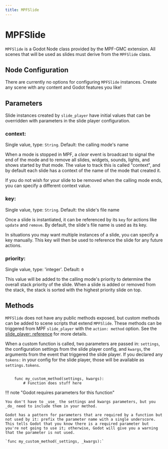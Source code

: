 ```yaml
---
title: MPFSlide
---
```


# MPFSlide

`MPFSlide` is a Godot Node class provided by the MPF-GMC extension. All scenes that will be used as slides must derive from the `MPFSlide` class.

## Node Configuration

There are currently no options for configuring `MPFSlide` instances. Create any scene with any content and Godot features you like!

## Parameters

Slide instances created by `slide_player` have initial values that can be overridden with parameters in the slide player configuration.

### context:

Single value, type: `String`. Default: the calling mode's name

When a mode is stopped in MPF, a _clear_ event is broadcast to signal the end of the mode and to remove all slides, widgets, sounds, lights, and shows started by that mode. The value to track this is called "context", and by default each slide has a context of the name of the mode that created it.

If you do not wish for your slide to be removed when the calling mode ends, you can specify a different context value.

### key:

Single value, type: `String`. Default: the slide's file name

Once a slide is instantiated, it can be referenced by its `key` for actions like `update` and `remove`. By default, the slide's file name is used as its key.

In situations you may want multiple instances of a slide, you can specify a key manually. This key will then be used to reference the slide for any future actions.

### priority:

Single value, type: 'integer'. Default: `0`

This value will be added to the calling mode's priority to determine the overall stack priority of the slide. When a slide is added or removed from the stack, the stack is sorted with the highest priority slide on top.

## Methods

`MPFSlide` does not have any public methods exposed, but custom methods can be added to scene scripts that extend `MPFSlide`. These methods can be triggered from MPF `slide_player` with the `action: method` option. See the [slide_player: reference](slide_player.md) for more details.

When a custom function is called, two parameters are passed in: `settings`, the configuration settings from the slide player config, and `kwargs`, the arguments from the event that triggered the slide player. If you declared any `tokens:` in your config for the slide player, those will be available as `settings.tokens`.

``` code

    func my_custom_method(settings, kwargs):
        # Function does stuff here
```


!!! note "Godot requires parameters for this function"

    You don't have to _use_ the settings and kwargs parameters, but you _do_ need to include them in your method.

    Godot has a pattern for parameters that are required by a function but not used by it: prefix the parameter name with a single underscore. This tells Godot that you know there is a required parameter but you're not going to use it; otherwise, Godot will give you a warning that the parameter is not used.

    `func my_custom_method(_settings, _kwargs):`
